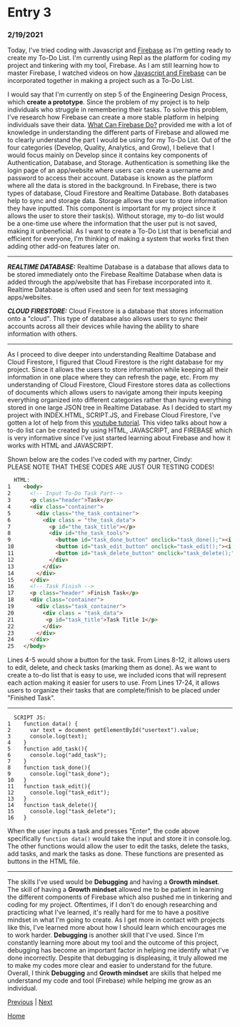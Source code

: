 # Entry 3
### 2/19/2021

Today, I've tried coding with Javascript and [Firebase](https://firebase.google.com/) as I'm getting ready to create my To-Do List. I'm currently using Repl as the platform for coding my project and tinkering with my tool, Firebase. As I am still learning how to master Firebase, I watched videos on how [Javascript and Firebase](https://www.youtube.com/results?search_query=javascript+firebase) can be incorporated together in making a project such as a To-Do List.

I would say that I'm currently on step 5 of the Engineering Design Process, which **create a prototype**. Since the problem of my project is to help individuals who struggle in remembering their tasks. To solve this problem, I've research how Firebase can create a more stable platform in helping individuals save their data. [What Can Firebase Do?](https://firebasetutorials.com/what-can-firebase-do/) provided me with a lot of knowledge in understanding the different parts of Firebase and allowed me to clearly understand the part I would be using for my To-Do List. Out of the four categories (Develop, Quality, Analytics, and Grow), I believe that I would focus mainly on Develop since it contains key components of Authentication, Database, and Storage. Authentication is something like the login page of an app/website where users can create a username and password to access their account. Database is known as the platform where all the data is stored in the background. In Firebase, there is two types of database, Cloud Firestore and Realtime Database. Both databases help to sync and storage data. Storage allows the user to store information they have inputted. This component is important for my project since it allows the user to store their task(s). Without storage, my to-do list would be a one-time use where the information that the user put is not saved, making it unbeneficial. As I want to create a To-Do List that is beneficial and efficient for everyone, I'm thinking of making a system that works first then adding other add-on features later on. 
____
***REALTIME DATABASE:***
Realtime Database is a database that allows data to be stored immediately onto the Firebase Realtime Database when data is added through the app/website that has Firebase incorporated into it. Realtime Database is often used and seen for text messaging apps/websites. 

***CLOUD FIRESTORE:***
Cloud Firestore is a database that stores information onto a "cloud". This type of database also allows users to sync their accounts across all their devices while having the ability to share information with others.
____
As I proceed to dive deeper into understanding Realtime Database and Cloud Firestore, I figured that Cloud Firestore is the right database for my project. Since it allows the users to store information while keeping all their information in one place where they can refresh the page, etc. From my understanding of Cloud Firestore, Cloud Firestore stores data as collections of documents which allows users to navigate among their inputs keeping everything organized into different categories rather than having everything stored in one large JSON tree in Realtime Database. As I decided to start my project with INDEX.HTML, SCRIPT.JS, and Firebase Cloud Firestore, I've gotten a lot of help from this [youtube tutorial](https://www.youtube.com/watch?v=pSVHDk4hK8Y). This video talks about how a to-do list can be created by using HTML, JAVASCRIPT, and FIREBASE which is very informative since I've just started learning about Firebase and how it works with HTML and JAVASCRIPT.

Shown below are the codes I've coded with my partner, Cindy:
<br>
PLEASE NOTE THAT THESE CODES ARE JUST OUR TESTING CODES!
```HTML
  HTML:
1    <body>
2      <!-- Input To-Do Task Part-->
3      <p class="header">Task</p>
4      <div class="container">
5        <div class="the_task_container">
6          <div class = "the_task_data">
7            <p id="the_task_title"></p>
8            <div id="the_task_tools">
9              <button id="task_done_button" onclick="task_done();"><i class="fa fa-check"></i></button>
10             <button id="task_edit_button" onclick="task_edit();"><i class="fa fa-pencil"></i></button>
11             <button id="task_delete_button" onclick="task_delete();"><i class="fa fa-trash"></i></button>
12           </div>
13         </div>
14       </div>
15     </div>
16     <!-- Task Finish -->
17     <p class="header" >Finish Task</p>
18     <div class="container">
19       <div class="task_container">
20         <div class = "task_data">
21          <p id="task_title">Task Title 1</p>
22         </div>
23       </div>
24     </div>
25   </body>
```
Lines 4-5 would show a button for the task. From Lines 8-12, it allows users to edit, delete, and check tasks (marking them as done). As we want to create a to-do list that is easy to use, we included icons that will represent each action making it easier for users to use. From Lines 17-24, it allows users to organize their tasks that are complete/finish to be placed under "Finished Task". 
____
```JS
  SCRIPT JS:
1    function data() {
2      var text = document getElementById("usertext").value;
3      console.log(text);
4    }
5    function add_task(){
6      console.log("add_task");
7    }
8    function task_done(){
9      console.log("task_done");
10   }
11   function task_edit(){
12     console.log("task_edit");
13   }
14   function task_delete(){
15     console.log("task_delete");
16   }
```
When the user inputs a task and presses "Enter", the code above specifically ```function data()``` would take the input and store it in console.log. The other functions would allow the user to edit the tasks, delete the tasks, add tasks, and mark the tasks as done. These functions are presented as buttons in the HTML file. 
____
The skills I've used would be **Debugging** and having a **Growth mindset**. The skill of having a **Growth mindset** allowed me to be patient in learning the different components of Firebase which also pushed me in tinkering and coding for my project. Oftentimes, if I don't do enough researching and practicing what I've learned, it's really hard for me to have a positive mindset in what I'm going to create. As I get more in contact with projects like this, I've learned more about how I should learn which encourages me to work harder. **Debugging** is another skill that I've used. Since I'm constantly learning more about my tool and the outcome of this project, debugging has become an important factor in helping me identify what I've done incorrectly. Despite that debugging is displeasing, it truly allowed me to make my codes more clear and easier to understand for the future. Overall, I think **Debugging** and **Growth mindset** are skills that helped me understand my code and tool (Firebase) while helping me grow as an individual.

[Previous](entry02.md) | [Next](entry04.md)

[Home](../README.md)
